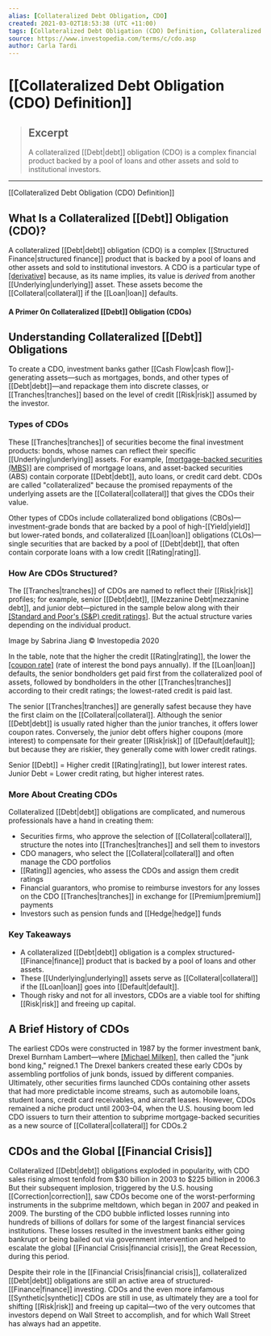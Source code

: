 ```yaml
---
alias: [Collateralized Debt Obligation, CDO]
created: 2021-03-02T18:53:38 (UTC +11:00)
tags: [Collateralized Debt Obligation (CDO) Definition, Collateralized Debt Obligation (CDO) Definition]
source: https://www.investopedia.com/terms/c/cdo.asp
author: Carla Tardi
---
```


# [[Collateralized Debt Obligation (CDO) Definition]]

> ## Excerpt
> A collateralized [[Debt|debt]] obligation (CDO) is a complex financial product backed by a pool of loans and other assets and sold to institutional investors.

---

[[Collateralized Debt Obligation (CDO) Definition]]
## What Is a Collateralized [[Debt]] Obligation (CDO)?

A collateralized [[Debt|debt]] obligation (CDO) is a complex [[Structured Finance|structured finance]] product that is backed by a pool of loans and other assets and sold to institutional investors. A CDO is a particular type of [[derivative]](https://www.investopedia.com/terms/d/[[Derivative|derivative]].asp) because, as its name implies, its value is _derived_ from another [[Underlying|underlying]] asset. These assets become the [[Collateral|collateral]] if the [[Loan|loan]] defaults.

#### A Primer On Collateralized [[Debt]] Obligation (CDOs)

## Understanding Collateralized [[Debt]] Obligations

To create a CDO, investment banks gather [[Cash Flow|cash flow]]-generating assets—such as mortgages, bonds, and other types of [[Debt|debt]]—and repackage them into discrete classes, or [[Tranches|tranches]] based on the level of credit [[Risk|risk]] assumed by the investor.

### Types of CDOs

These [[Tranches|tranches]] of securities become the final investment products: bonds, whose names can reflect their specific [[Underlying|underlying]] assets. For example, [[mortgage-backed securities (MBS)]](https://www.investopedia.com/terms/m/mbs.asp) are comprised of mortgage loans, and asset-backed securities (ABS) contain corporate [[Debt|debt]], auto loans, or credit card debt. CDOs are called "collateralized" because the promised repayments of the underlying assets are the [[Collateral|collateral]] that gives the CDOs their value.

Other types of CDOs include collateralized bond obligations (CBOs)—investment-grade bonds that are backed by a pool of high-[[Yield|yield]] but lower-rated bonds, and collateralized [[Loan|loan]] obligations (CLOs)—single securities that are backed by a pool of [[Debt|debt]], that often contain corporate loans with a low credit [[Rating|rating]]. 

### How Are CDOs Structured?

The [[Tranches|tranches]] of CDOs are named to reflect their [[Risk|risk]] profiles; for example, senior [[Debt|debt]], [[Mezzanine Debt|mezzanine debt]], and junior debt—pictured in the sample below along with their [[Standard and Poor's (S&P) credit ratings]](https://www.investopedia.com/terms/s/sp.asp). But the actual structure varies depending on the individual product.

Image by Sabrina Jiang © Investopedia 2020

In the table, note that the higher the credit [[Rating|rating]], the lower the [[coupon rate]](https://www.investopedia.com/terms/c/coupon-rate.asp) (rate of interest the bond pays annually). If the [[Loan|loan]] defaults, the senior bondholders get paid first from the collateralized pool of assets, followed by bondholders in the other [[Tranches|tranches]] according to their credit ratings; the lowest-rated credit is paid last.

The senior [[Tranches|tranches]] are generally safest because they have the first claim on the [[Collateral|collateral]]. Although the senior [[Debt|debt]] is usually rated higher than the junior tranches, it offers lower coupon rates. Conversely, the junior debt offers higher coupons (more interest) to compensate for their greater [[Risk|risk]] of [[Default|default]]; but because they are riskier, they generally come with lower credit ratings.

Senior [[Debt]] = Higher credit [[Rating|rating]], but lower interest rates. Junior Debt = Lower credit rating, but higher interest rates.

### More About Creating CDOs

Collateralized [[Debt|debt]] obligations are complicated, and numerous professionals have a hand in creating them:

-   Securities firms, who approve the selection of [[Collateral|collateral]], structure the notes into [[Tranches|tranches]] and sell them to investors
-   CDO managers, who select the [[Collateral|collateral]] and often manage the CDO portfolios
-   [[Rating]] agencies, who assess the CDOs and assign them credit ratings
-   Financial guarantors, who promise to reimburse investors for any losses on the CDO [[Tranches|tranches]] in exchange for [[Premium|premium]] payments
-   Investors such as pension funds and [[Hedge|hedge]] funds

### Key Takeaways

-   A collateralized [[Debt|debt]] obligation is a complex structured-[[Finance|finance]] product that is backed by a pool of loans and other assets.
-   These [[Underlying|underlying]] assets serve as [[Collateral|collateral]] if the [[Loan|loan]] goes into [[Default|default]].
-   Though risky and not for all investors, CDOs are a viable tool for shifting [[Risk|risk]] and freeing up capital.

## A Brief History of CDOs

The earliest CDOs were constructed in 1987 by the former investment bank, Drexel Burnham Lambert—where [[Michael Milken]](https://www.investopedia.com/terms/m/michaelmilken.asp), then called the "junk bond king," reigned.1 The Drexel bankers created these early CDOs by assembling portfolios of junk bonds, issued by different companies. Ultimately, other securities firms launched CDOs containing other assets that had more predictable income streams, such as automobile loans, student loans, credit card receivables, and aircraft leases. However, CDOs remained a niche product until 2003–04, when the U.S. housing boom led CDO issuers to turn their attention to subprime mortgage-backed securities as a new source of [[Collateral|collateral]] for CDOs.2

## CDOs and the Global [[Financial Crisis]]

Collateralized [[Debt|debt]] obligations exploded in popularity, with CDO sales rising almost tenfold from $30 billion in 2003 to $225 billion in 2006.3 But their subsequent implosion, triggered by the U.S. housing [[Correction|correction]], saw CDOs become one of the worst-performing instruments in the subprime meltdown, which began in 2007 and peaked in 2009. The bursting of the CDO bubble inflicted losses running into hundreds of billions of dollars for some of the largest financial services institutions. These losses resulted in the investment banks either going bankrupt or being bailed out via government intervention and helped to escalate the global [[Financial Crisis|financial crisis]], the Great Recession, during this period.

Despite their role in the [[Financial Crisis|financial crisis]], collateralized [[Debt|debt]] obligations are still an active area of structured-[[Finance|finance]] investing. CDOs and the even more infamous [[Synthetic|synthetic]] CDOs are still in use, as ultimately they are a tool for shifting [[Risk|risk]] and freeing up capital—two of the very outcomes that investors depend on Wall Street to accomplish, and for which Wall Street has always had an appetite.
